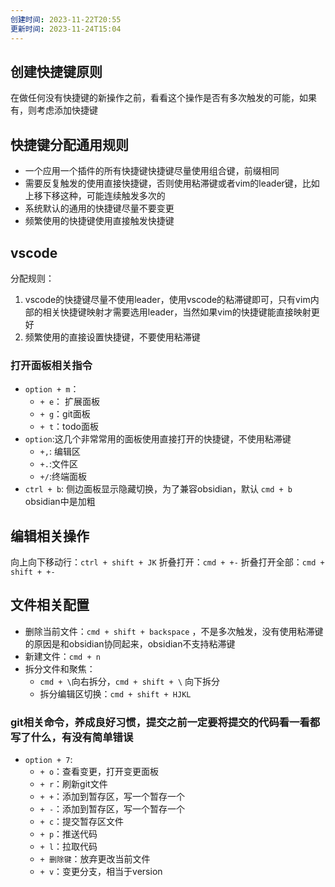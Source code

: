 ```yaml
---
创建时间: 2023-11-22T20:55
更新时间: 2023-11-24T15:04
---
```

## 创建快捷键原则
在做任何没有快捷键的新操作之前，看看这个操作是否有多次触发的可能，如果有，则考虑添加快捷键

## 快捷键分配通用规则

- 一个应用一个插件的所有快捷键快捷键尽量使用组合键，前缀相同
- 需要反复触发的使用直接快捷键，否则使用粘滞键或者vim的leader键，比如上移下移这种，可能连续触发多次的
- 系统默认的通用的快捷键尽量不要变更
- 频繁使用的快捷键使用直接触发快捷键

## vscode
分配规则：
1. vscode的快捷键尽量不使用leader，使用vscode的粘滞键即可，只有vim内部的相关快捷键映射才需要选用leader，当然如果vim的快捷键能直接映射更好
2. 频繁使用的直接设置快捷键，不要使用粘滞键

### 打开面板相关指令

- `option + m`：
  - `+ e`： 扩展面板
  - `+ g`：git面板
  - `+ t`：todo面板
- `option`:这几个非常常用的面板使用直接打开的快捷键，不使用粘滞键
	- `+,`: 编辑区
	- `+.`:文件区
	- `+/`:终端面板
- `ctrl + b`: 侧边面板显示隐藏切换，为了兼容obsidian，默认 `cmd + b` obsidian中是加粗

## 编辑相关操作
向上向下移动行：`ctrl + shift + JK`
折叠打开：`cmd + +-`
折叠打开全部：`cmd + shift + +-`

## 文件相关配置
- 删除当前文件：`cmd + shift + backspace` ，不是多次触发，没有使用粘滞键的原因是和obsidian协同起来，obsidian不支持粘滞键
- 新建文件：`cmd + n`
- 拆分文件和聚焦：
	- `cmd + \`向右拆分，`cmd + shift + \` 向下拆分
	- 拆分编辑区切换：`cmd + shift + HJKL`
### git相关命令，养成良好习惯，提交之前一定要将提交的代码看一看都写了什么，有没有简单错误

- `option + 7`: 
  - `+ o`：查看变更，打开变更面板
  - `+ r`：刷新git文件
  - `+ +`：添加到暂存区，写一个暂存一个
  - `+ -`：添加到暂存区，写一个暂存一个
  - `+ c`：提交暂存区文件
  - `+ p`：推送代码
  - `+ l`：拉取代码
  - `+ 删除键`：放弃更改当前文件
  - `+ v`：变更分支，相当于version

